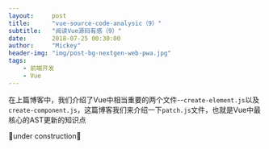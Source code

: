 ```yaml
---
layout:     post
title:      "vue-source-code-analysic（9）"
subtitle:   "阅读Vue源码有感（9）"
date:       2018-07-25 00:30:00
author:     "Mickey"
header-img: "img/post-bg-nextgen-web-pwa.jpg"
tags:
    - 前端开发
    - Vue
---
```


在上篇博客中，我们介绍了Vue中相当重要的两个文件--`create-element.js`以及`create-component.js`，这篇博客我们来介绍一下`patch.js`文件，也就是Vue中最核心的AST更新的知识点

🚧under construction🚧
